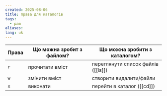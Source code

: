 ```yaml
---
created: 2025-08-06
title: права для каталогів
tags:
  - pam
aliases: 
lang: uk
---
```


| Права | Що можна зробит з файлом? | Що можна зробити з каталогом?      |
| ----- | ------------------------- | ---------------------------------- |
| `r`   | прочитати вміст           | переглянути список файлів ([[ls]]) |
| `w`   | змінити вміст             | створити видалити/файли            |
| `x`   | виконати                  | перейти в каталог ([[cd]])         |
